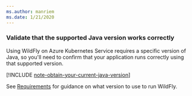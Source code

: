```yaml
---
ms.author: manriem
ms.date: 1/21/2020
---
```


### Validate that the supported Java version works correctly

Using WildFly on Azure Kubernetes Service requires a specific version of Java, so you'll need to confirm that your application runs correctly using that supported version.

[!INCLUDE [note-obtain-your-current-java-version](note-obtain-your-current-java-version.md)]

See [Requirements](http://docs.wildfly.org/19/Getting_Started_Guide.html#requirements) for guidance on what version to use to run WildFly.
